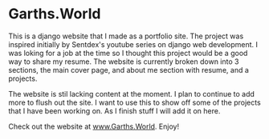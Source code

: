 # Garths.World

This is a django website that I made as a portfolio site. The project was inspired initially by Sentdex's youtube series on django web development. I was loking for a job at the time so I thought this project would be a good way to share my resume. The website is currently broken down into 3 sections, the main cover page, and about me section with resume, and a projects.

The website is stil lacking content at the moment. I plan to continue to add more to flush out the site. I want to use this to show off some of the projects that I have been working on. As I finish stuff I will add it on here.

Check out the website at www.Garths.World. Enjoy!
